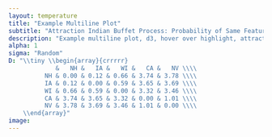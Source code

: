 ```yaml
---
layout: temperature
title: "Example Multiline Plot"
subtitle: "Attraction Indian Buffet Process: Probability of Same Feature Vector vs. Temperature (USArrest, R data)"
description: "Example multiline plot, d3, hover over highlight, attraction Indian buffet process"
alpha: 1
sigma: "Random"
D: "\\tiny \\begin{array}{crrrrr}
             &   NH &   IA &   WI &   CA &   NV \\\\
          NH & 0.00 & 0.12 & 0.66 & 3.74 & 3.78 \\\\
          IA & 0.12 & 0.00 & 0.59 & 3.65 & 3.69 \\\\
          WI & 0.66 & 0.59 & 0.00 & 3.32 & 3.46 \\\\
          CA & 3.74 & 3.65 & 3.32 & 0.00 & 1.01 \\\\
          NV & 3.78 & 3.69 & 3.46 & 1.01 & 0.00 \\\\
    \\end{array}"
image:
---
```


<!-- Javascript: -->
<script type="text/javascript">
  draw("/assets/demoDat.tsv","tau","#multilinePlot");
</script>
